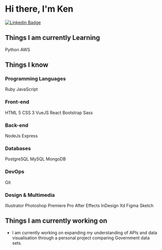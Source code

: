 # Hi there, I'm Ken

[![Linkedin Badge](https://img.shields.io/badge/-kenlivesey-blue?style=flat-square&logo=Linkedin&logoColor=white&link=https://www.linkedin.com/in/kenlivesey)](https://www.linkedin.com/in/kenlivesey)

## Things I am currently Learning
Python
AWS

## Things I know
### Programming Languages
Ruby
JavaScript
### Front-end
HTML 5
CSS 3
VueJS
React
Bootstrap
Sass
### Back-end
NodeJs
Express
### Databases
PostgreSQL
MySQL
MongoDB
### DevOps
Git
### Design & Multimedia
Illustrator
Photoshop
Premiere Pro
After Effects
InDesign
Xd
Figma
Sketch

## Things I am currently working on
* I am currently working on expanding my understanding of APIs and data visualisation through a personal project comparing Government data sets.
